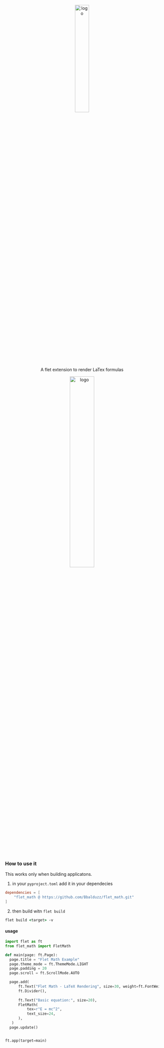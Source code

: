 <p align="center">
  <img width="30%" align="center" src="https://github.com/user-attachments/assets/03e0bb8f-aead-4dbb-9f3e-a3d18f866514" alt="logo">
</p>
<p align="center">
  A flet extension to render LaTex formulas
</p>

<p align="center">
  <img width="40%" align="center" src="https://github.com/user-attachments/assets/b8ce9b51-c385-422c-8c65-08673158374c" alt="logo">
</p>


### How to use it
This works only when building applicatons. 
1. in your `pyproject.toml` add it in your dependecies
  ```toml
  dependencies = [
      "flet_math @ https://github.com/Bbalduzz/flet_math.git"
  ]
  ```
2. then build witn `flet build`
  ```cmd
  flet build <target> -v
  ```
#### usage
  ```python
import flet as ft
from flet_math import FletMath

def main(page: ft.Page):
    page.title = "Flet Math Example"
    page.theme_mode = ft.ThemeMode.LIGHT
    page.padding = 20
    page.scroll = ft.ScrollMode.AUTO

    page.add(
        ft.Text("Flet Math - LaTeX Rendering", size=30, weight=ft.FontWeight.BOLD),
        ft.Divider(),
        
        ft.Text("Basic equation:", size=20),
        FletMath(
            tex=r"E = mc^2",
            text_size=24,
        ),
     )
    page.update()


ft.app(target=main)
  ```
